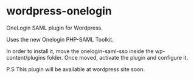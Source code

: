 wordpress-onelogin
==================

OneLogin SAML plugin for Wordpress.

Uses the new Onelogin PHP-SAML Toolkit.

In order to install it, move the onelogin-saml-sso inside the wp-content/plugins folder.
Once moved, activate the plugin and configure it.


P.S This plugin will be available at wordpress site soon.
